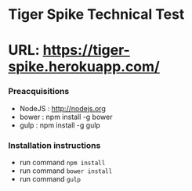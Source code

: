 # Tiger Spike Technical Test

# URL: https://tiger-spike.herokuapp.com/

### Preacquisitions
* NodeJS : http://nodejs.org
* bower : npm install -g bower
* gulp : npm install -g gulp

### Installation instructions
* run command ```npm install```
* run command ```bower install```
* run command ```gulp```
